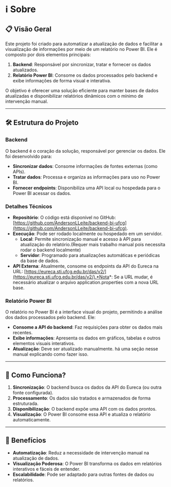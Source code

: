 # ℹ️ Sobre

## 📋 Visão Geral

Este projeto foi criado para automatizar a atualização de dados e facilitar a visualização de informações por meio de um relatório no Power BI. Ele é composto por dois elementos principais:

1. **Backend**: Responsável por sincronizar, tratar e fornecer os dados atualizados.
2. **Relatório Power BI**: Consome os dados processados pelo backend e exibe informações de forma visual e interativa.

O objetivo é oferecer uma solução eficiente para manter bases de dados atualizadas e disponibilizar relatórios dinâmicos com o mínimo de intervenção manual.

---

## 🛠️ Estrutura do Projeto

### Backend

O backend é o coração da solução, responsável por gerenciar os dados. Ele foi desenvolvido para:

- **Sincronizar dados**: Consome informações de fontes externas (como APIs).
- **Tratar dados**: Processa e organiza as informações para uso no Power BI.
- **Fornecer endpoints**: Disponibiliza uma API local ou hospedada para o Power BI acessar os dados.

### Detalhes Técnicos

- **Repositório**: O código está disponível no GitHub: [https://github.com/AndersonLLeite/backend-bi-ufcg](https://github.com/AndersonLLeite/backend-bi-ufcg).
- **Execução**: Pode ser rodado localmente ou hospedado em um servidor.
    - **Local**: Permite sincronização manual e acesso à API para atualização do relatório.(Requer mais trabalho manual pois necessita rodar o backend localmente)
    - **Servidor**: Programado para atualizações automáticas e periódicas da base de dados.
- **API Externa**: Atualmente, consome os endpoints da API do Eureca na URL: [https://eureca.sti.ufcg.edu.br/das/v2/](https://eureca.sti.ufcg.edu.br/das/v2/).*Nota*: Se a URL mudar, é necessário atualizar o arquivo application.properties com a nova URL base.

### Relatório Power BI

O relatório no Power BI é a interface visual do projeto, permitindo a análise dos dados processados pelo backend. Ele:

- **Consome a API do backend**: Faz requisições para obter os dados mais recentes.
- **Exibe informações**: Apresenta os dados em gráficos, tabelas e outros elementos visuais interativos.
- **Atualização**: Deve ser atualizado manualmente. há uma seção nesse manual explicando como fazer isso.

---

## 🚀 Como Funciona?

1. **Sincronização**: O backend busca os dados da API do Eureca (ou outra fonte configurada).
2. **Processamento**: Os dados são tratados e armazenados de forma estruturada.
3. **Disponibilização**: O backend expõe uma API com os dados prontos.
4. **Visualização**: O Power BI consome essa API e atualiza o relatório automaticamente.

---

## 🌟 Benefícios

- **Automatização**: Reduz a necessidade de intervenção manual na atualização de dados.
- **Visualização Poderosa**: O Power BI transforma os dados em relatórios interativos e fáceis de entender.
- **Escalabilidade**: Pode ser adaptado para outras fontes de dados ou relatórios.
